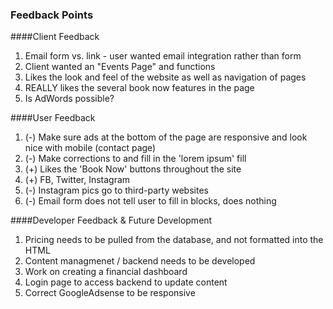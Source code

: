 ### Feedback Points

####Client Feedback
 1. Email form vs. link - user wanted email integration rather than form
 2. Client wanted an "Events Page" and functions
 3. Likes the look and feel of the website as well as navigation of pages
 4. REALLY likes the several book now features in the page
 5. Is AdWords possible?
 
####User Feedback
 1. (-) Make sure ads at the bottom of the page are responsive and look nice with mobile (contact page)
 2. (-) Make corrections to and fill in the 'lorem ipsum' fill
 3. (+) Likes the 'Book Now' buttons throughout the site
 4. (+) FB, Twitter, Instagram 
 5. (-) Instagram pics go to third-party websites
 6. (-) Email form does not tell user to fill in blocks, does nothing
 
####Developer Feedback & Future Development
 1. Pricing needs to be pulled from the database, and not formatted into the HTML
 2. Content managmenet / backend needs to be developed
 3. Work on creating a financial dashboard
 4. Login page to access backend to update content
 5. Correct GoogleAdsense to be responsive
